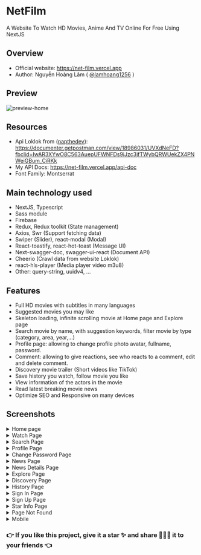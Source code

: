 # NetFilm

A Website To Watch HD Movies, Anime And TV Online For Free Using NextJS

## Overview

- Official website: https://net-film.vercel.app
- Author: Nguyễn Hoàng Lâm ( [@lamhoang1256](https://github.com/lamhoang1256) )

## Preview

![preview-home](https://user-images.githubusercontent.com/61537853/204072011-651a0c31-77d8-4315-ba98-4aeaba86c405.png)

## Resources

- Api Loklok from ([napthedev](https://github.com/napthedev)): https://documenter.getpostman.com/view/18986031/UVXdNeFD?fbclid=IwAR3XYwO8C563AuepUFWNFDs9iJzc3jfTWybQRWUekZX4PNWeiGBum_CiRKk
- My API Docs: https://net-film.vercel.app/api-doc
- Font Family: Montserrat

## Main technology used

- NextJS, Typescript
- Sass module
- Firebase
- Redux, Redux toolkit (State management)
- Axios, Swr (Support fetching data)
- Swiper (Slider), react-modal (Modal)
- React-toastify, react-hot-toast (Message UI)
- Next-swagger-doc, swagger-ui-react (Document API)
- Cheerio (Crawl data from website Loklok)
- react-hls-player (Media player video m3u8)
- Other: query-string, uuidv4, ...

## Features

- Full HD movies with subtitles in many languages
- Suggested movies you may like
- Skeleton loading, infinite scrolling movie at Home page and Explore page
- Search movie by name, with suggestion keywords, filter movie by type (category, area, year,...)
- Profile page: allowing to change profile photo avatar, fullname, password.
- Comment: allowing to give reactions, see who reacts to a comment, edit and delete comment.
- Discovery movie trailer (Short videos like TikTok)
- Save history you watch, follow movie you like
- View information of the actors in the movie
- Read latest breaking movie news
- Optimize SEO and Responsive on many devices

## Screenshots

<details>
 <summary>Home page</summary>
 <p>

![home](https://user-images.githubusercontent.com/61537853/204232492-0ac367a2-26bd-4f56-8805-c9e0e126edb8.png)

 </p>
</details>

<details>
 <summary>Watch Page</summary>
 <p>
  
![watch](https://user-images.githubusercontent.com/61537853/204232614-e0a41e92-5c6d-47c7-b938-bad7c27b85a2.png)

 </p>
</details>

<details>
 <summary>Search Page</summary>
 <p>
 
![search](https://user-images.githubusercontent.com/61537853/204234288-3b141675-968d-4b02-9e5c-b4ebdbddc9fd.png)

 </p>
</details>

<details>
 <summary>Profile Page</summary>
 <p>
  
![profile](https://user-images.githubusercontent.com/61537853/204232724-e76baba7-34eb-47bf-bc83-ffa0325c00ff.png)

 </p>
</details>

<details>
 <summary>Change Password Page</summary>
 <p>

![password](https://user-images.githubusercontent.com/61537853/204232781-76303444-2769-414e-b8cc-22277e68aa48.png)

</details>

<details>
 <summary>News Page</summary>
 <p>
  
![news](https://user-images.githubusercontent.com/61537853/204232812-5f6fe634-2835-4226-ba02-bd934f03f30a.png)
  
  </p>
</details>

<details>
 <summary>News Details Page</summary>
 <p>

![news-details](https://user-images.githubusercontent.com/61537853/204232877-cb698a79-1ed9-410a-9381-a74e922473f6.png)

 </p>
</details>

<details>
 <summary>Explore Page</summary>
 <p>

![explore](https://user-images.githubusercontent.com/61537853/204232929-7e0b4547-dc03-480a-9224-dd4c5acc13a0.png)

 </p>
</details>

<details>
 <summary>Discovery Page</summary>
 <p>

![discovery](https://user-images.githubusercontent.com/61537853/204233019-5b1114a3-174d-43fb-a263-ae571e118e42.png)

 </p>
</details>

<details>
 <summary>History Page</summary>
 <p>

![history](https://user-images.githubusercontent.com/61537853/204233059-0601154e-2591-4f55-b9a5-bc5a892fb251.png)

 </p>
</details>

<details>
 <summary>Sign In Page</summary>
 <p>

![sign-in](https://user-images.githubusercontent.com/61537853/204233151-a5b04107-37ff-47fb-a2f7-6307449875eb.png)

 </p>
</details>

<details>
 <summary>Sign Up Page</summary>
 <p>

![sign-up](https://user-images.githubusercontent.com/61537853/204233224-0e3f827e-f149-4d76-be1c-1dd6bcb6dae1.png)

 </p>
</details>

<details>
 <summary>Star Info Page</summary>
 <p>

![star](https://user-images.githubusercontent.com/61537853/204233253-c88384ee-265f-4111-b365-a65000a25673.png)

 </p>
</details>

<details>
 <summary>Page Not Found</summary>
 <p>

![404](https://user-images.githubusercontent.com/61537853/204233336-52b20cca-603d-47da-b419-606599332ce6.png)

 </p>
</details>

<details>
 <summary>Mobile</summary>
 <p>

![mobile](https://user-images.githubusercontent.com/61537853/204233446-ddb1164d-c8b0-4c3c-a49e-3b967a6ccf8b.jpg)

 </p>
</details>

### 👉 If you like this project, give it a star ✨ and share 👨🏻‍💻 it to your friends 👈
